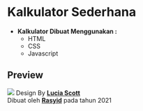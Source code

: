 # Kalkulator Sederhana
- **Kalkulator Dibuat Menggunakan :**
  - HTML
  - CSS
  - Javascript

## Preview
<img src="https://user-images.githubusercontent.com/66456221/131069200-9202a81a-868c-4984-9059-d584d059a073.png">
Design By <a href="https://dribbble.com/shots/14709020-Calculator"><b>Lucia Scott</b></a>
<br>
Dibuat oleh <a href="https://www.instagram.com/its.rasyid_/"><b>Rasyid</b></a> pada tahun 2021
